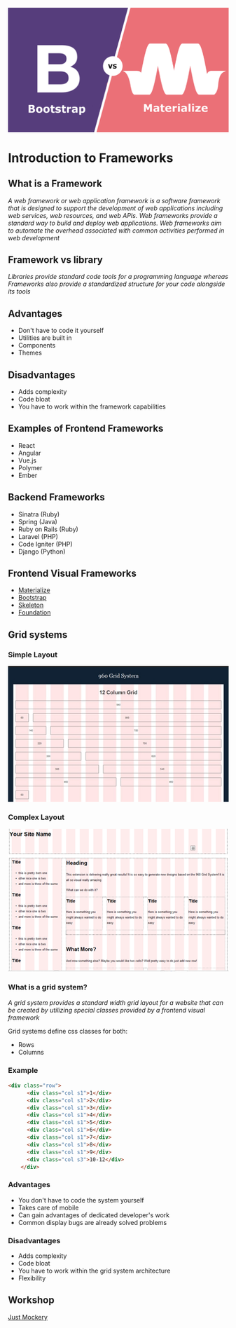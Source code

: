![Bootstrap vs Materialize](bootstrap-vs-materialize.png)

# Introduction to Frameworks

## What is a Framework

_A web framework or web application framework is a software framework that is designed to support the development of web applications including web services, web resources, and web APIs. Web frameworks provide a standard way to build and deploy web applications. Web frameworks aim to automate the overhead associated with common activities performed in web development_

## Framework vs library

_Libraries provide standard code tools for a programming language whereas Frameworks also provide a standardized structure for your code alongside its tools_

## Advantages

- Don't have to code it yourself
- Utilities are built in
- Components
- Themes

## Disadvantages

- Adds complexity
- Code bloat
- You have to work within the framework capabilities

## Examples of Frontend Frameworks

- React
- Angular
- Vue.js
- Polymer
- Ember

## Backend Frameworks

- Sinatra (Ruby)
- Spring (Java)
- Ruby on Rails (Ruby)
- Laravel (PHP)
- Code Igniter (PHP)
- Django (Python)

## Frontend Visual Frameworks
- [Materialize](http://materializecss.com/)
- [Bootstrap](https://getbootstrap.com/)
- [Skeleton](http://getskeleton.com/)
- [Foundation](https://foundation.zurb.com/)

## Grid systems

### Simple Layout
<img src="grid.jpg">

### Complex Layout
<img src="grid-with-text.png">

### What is a grid system?

_A grid system provides a standard width grid layout for a website that can be created by utilizing special classes provided by a frontend visual framework_

Grid systems define css classes for both:
- Rows
- Columns

### Example

```html
<div class="row">
      <div class="col s1">1</div>
      <div class="col s1">2</div>
      <div class="col s1">3</div>
      <div class="col s1">4</div>
      <div class="col s1">5</div>
      <div class="col s1">6</div>
      <div class="col s1">7</div>
      <div class="col s1">8</div>
      <div class="col s1">9</div>
      <div class="col s3">10-12</div>
    </div>
```

### Advantages

- You don't have to code the system yourself 
- Takes care of mobile
- Can gain advantages of dedicated developer's work
- Common display bugs are already solved problems

### Disadvantages

- Adds complexity
- Code bloat
- You have to work within the grid system architecture
- Flexibility

## Workshop

[Just Mockery](https://drive.google.com/open?id=1dMFzofpjUKETl_fxu9tPygqJ9zIv5gtN7XJqLu4-qpk)